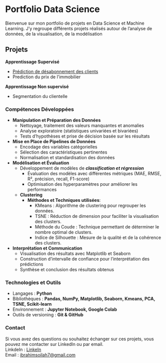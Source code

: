 # Portfolio Data Science
Bienvenue sur mon portfolio de projets en Data Science et Machine Learning. J’y regroupe différents projets réalisés autour de l’analyse de données, de la visualisation, de la modélisation
## Projets 
**Apprentissage Supervisé**
   - [Prédiction de désabonnement des clients](https://github.com/Soilah98/Supervised_Learning/tree/main/projet_client_churn)
   - Prediction du prix de l'immobilier
     
**Apprentissage Non supervisé**
   - Segmentation du clientelle
     
### Compétences Développées
- **Manipulation et Préparation des Données**
   - Nettoyage, traitement des valeurs manquantes et anomalies
   - Analyse exploratoire (statistiques univariées et bivariées)
   - Tests d’hypothèses et prise de décision basée sur les résultats
- **Mise en Place de Pipelines de Données**
    - Encodage des variables catégorielles
    - Sélection des caractéristiques pertinentes
    - Normalisation et standardisation des données
- **Modélisation et Évaluation**
  - Développement de modèles de ***classification et régression***
       - Évaluation des modèles avec différentes métriques (MAE, RMSE, R², précision, recall, F1-score)
       - Optimisation des hyperparamètres pour améliorer les performances
  - **Clustering**
    - **Méthodes et Techniques utilisées**:
         - KMeans : Algorithme de clustering pour regrouper les données.  
         - TSNE : Réduction de dimension pour faciliter la visualisation des clusters.  
         - Méthode du Coude : Technique permettant de déterminer le nombre optimal de clusters.  
         - Indice de Silhouette : Mesure de la qualité et de la cohérence des clusters.  
- **Interprétation et Communication**
  - Visualisation des résultats avec Matplotlib et Seaborn
  - Construction d’intervalle de confiance pour l’interprétation des prédictions
  - Synthèse et conclusion des résultats obtenus

### Technologies et Outils
- Langages : **Python**
- Bibliothèques : **Pandas, NumPy, Matplotlib, Seaborn, Kmeans, PCA, TSNE, Scikit-learn**
- Environnement : **Jupyter Notebook, Google Colab**
- Outils de versioning : **Git & GitHub**

### Contact
Si vous avez des questions ou souhaitez échanger sur ces projets, vous pouvez me contacter sur LinkedIn ou par email.  
LinkdeIn : [LinkeIn](https://www.linkedin.com/in/ibrahim-soilahoudine-5a166225b/)    
Email : ibrahimsoilah7@gmail.com

